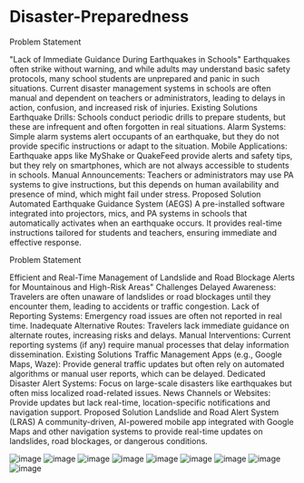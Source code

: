 # Disaster-Preparedness

Problem Statement

"Lack of Immediate Guidance During Earthquakes in Schools"
Earthquakes often strike without warning, and while adults may understand basic safety protocols, many school students are unprepared and panic in such situations. Current disaster management systems in schools are often manual and dependent on teachers or administrators, leading to delays in action, confusion, and increased risk of injuries.
Existing Solutions
Earthquake Drills:
Schools conduct periodic drills to prepare students, but these are infrequent and often forgotten in real situations.
Alarm Systems:
Simple alarm systems alert occupants of an earthquake, but they do not provide specific instructions or adapt to the situation.
Mobile Applications:
Earthquake apps like MyShake or QuakeFeed provide alerts and safety tips, but they rely on smartphones, which are not always accessible to students in schools.
Manual Announcements:
Teachers or administrators may use PA systems to give instructions, but this depends on human availability and presence of mind, which might fail under stress.
Proposed Solution
Automated Earthquake Guidance System (AEGS)
A pre-installed software integrated into projectors, mics, and PA systems in schools that automatically activates when an earthquake occurs. It provides real-time instructions tailored for students and teachers, ensuring immediate and effective response.






Problem Statement

Efficient and Real-Time Management of Landslide and Road Blockage Alerts for Mountainous and High-Risk Areas"
Challenges
Delayed Awareness: Travelers are often unaware of landslides or road blockages until they encounter them, leading to accidents or traffic congestion.
Lack of Reporting Systems: Emergency road issues are often not reported in real time.
Inadequate Alternative Routes: Travelers lack immediate guidance on alternate routes, increasing risks and delays.
Manual Interventions: Current reporting systems (if any) require manual processes that delay information dissemination.
Existing Solutions
Traffic Management Apps (e.g., Google Maps, Waze): Provide general traffic updates but often rely on automated algorithms or manual user reports, which can be delayed.
Dedicated Disaster Alert Systems: Focus on large-scale disasters like earthquakes but often miss localized road-related issues.
News Channels or Websites: Provide updates but lack real-time, location-specific notifications and navigation support.
Proposed Solution
Landslide and Road Alert System (LRAS)
A community-driven, AI-powered mobile app integrated with Google Maps and other navigation systems to provide real-time updates on landslides, road blockages, or dangerous conditions.

![image](https://github.com/user-attachments/assets/ab2e057e-349b-4949-82ba-f22d8370cf63)
![image](https://github.com/user-attachments/assets/f3f131be-dda7-48ab-bc69-f0ad510ee147)
![image](https://github.com/user-attachments/assets/3dd212b1-298a-4387-b3f3-61dbf409368b)
![image](https://github.com/user-attachments/assets/cf8ddca7-ba32-42d1-9448-f9129b73364e)
![image](https://github.com/user-attachments/assets/020bd8b7-3147-4382-824a-0b58f81145bc)
![image](https://github.com/user-attachments/assets/9cd2ac2a-82d4-4668-a8c7-b993d76abca0)
![image](https://github.com/user-attachments/assets/8aad223a-85ff-4604-8e04-e172cafbe74b)
![image](https://github.com/user-attachments/assets/63801b77-b567-4084-8fe1-8548b78eb8b1)
![image](https://github.com/user-attachments/assets/2af8f755-a65c-4954-a0d1-2278a8f36b19)









